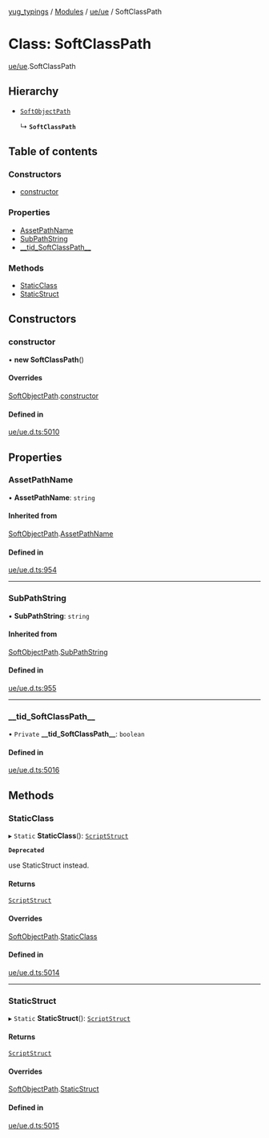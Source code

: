 [yug_typings](../README.md) / [Modules](../modules.md) / [ue/ue](../modules/ue_ue.md) / SoftClassPath

# Class: SoftClassPath

[ue/ue](../modules/ue_ue.md).SoftClassPath

## Hierarchy

- [`SoftObjectPath`](ue_ue.SoftObjectPath.md)

  ↳ **`SoftClassPath`**

## Table of contents

### Constructors

- [constructor](ue_ue.SoftClassPath.md#constructor)

### Properties

- [AssetPathName](ue_ue.SoftClassPath.md#assetpathname)
- [SubPathString](ue_ue.SoftClassPath.md#subpathstring)
- [\_\_tid\_SoftClassPath\_\_](ue_ue.SoftClassPath.md#__tid_softclasspath__)

### Methods

- [StaticClass](ue_ue.SoftClassPath.md#staticclass)
- [StaticStruct](ue_ue.SoftClassPath.md#staticstruct)

## Constructors

### constructor

• **new SoftClassPath**()

#### Overrides

[SoftObjectPath](ue_ue.SoftObjectPath.md).[constructor](ue_ue.SoftObjectPath.md#constructor)

#### Defined in

[ue/ue.d.ts:5010](https://github.com/YugMetaverse/yug_typings/blob/25cad34/ue/ue.d.ts#L5010)

## Properties

### AssetPathName

• **AssetPathName**: `string`

#### Inherited from

[SoftObjectPath](ue_ue.SoftObjectPath.md).[AssetPathName](ue_ue.SoftObjectPath.md#assetpathname)

#### Defined in

[ue/ue.d.ts:954](https://github.com/YugMetaverse/yug_typings/blob/25cad34/ue/ue.d.ts#L954)

___

### SubPathString

• **SubPathString**: `string`

#### Inherited from

[SoftObjectPath](ue_ue.SoftObjectPath.md).[SubPathString](ue_ue.SoftObjectPath.md#subpathstring)

#### Defined in

[ue/ue.d.ts:955](https://github.com/YugMetaverse/yug_typings/blob/25cad34/ue/ue.d.ts#L955)

___

### \_\_tid\_SoftClassPath\_\_

• `Private` **\_\_tid\_SoftClassPath\_\_**: `boolean`

#### Defined in

[ue/ue.d.ts:5016](https://github.com/YugMetaverse/yug_typings/blob/25cad34/ue/ue.d.ts#L5016)

## Methods

### StaticClass

▸ `Static` **StaticClass**(): [`ScriptStruct`](ue_ue.ScriptStruct.md)

**`Deprecated`**

use StaticStruct instead.

#### Returns

[`ScriptStruct`](ue_ue.ScriptStruct.md)

#### Overrides

[SoftObjectPath](ue_ue.SoftObjectPath.md).[StaticClass](ue_ue.SoftObjectPath.md#staticclass)

#### Defined in

[ue/ue.d.ts:5014](https://github.com/YugMetaverse/yug_typings/blob/25cad34/ue/ue.d.ts#L5014)

___

### StaticStruct

▸ `Static` **StaticStruct**(): [`ScriptStruct`](ue_ue.ScriptStruct.md)

#### Returns

[`ScriptStruct`](ue_ue.ScriptStruct.md)

#### Overrides

[SoftObjectPath](ue_ue.SoftObjectPath.md).[StaticStruct](ue_ue.SoftObjectPath.md#staticstruct)

#### Defined in

[ue/ue.d.ts:5015](https://github.com/YugMetaverse/yug_typings/blob/25cad34/ue/ue.d.ts#L5015)
